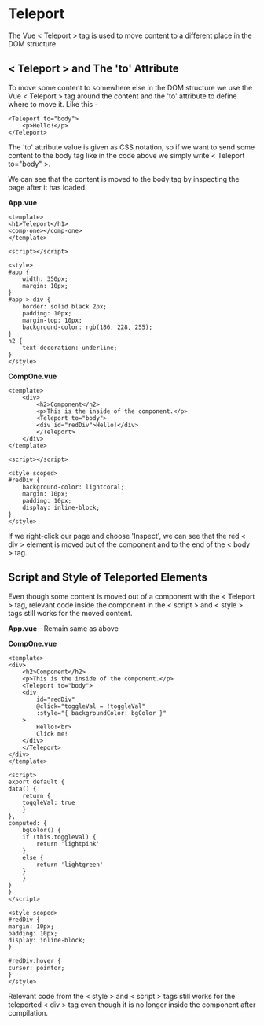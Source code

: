 # Teleport
The Vue < Teleport > tag is used to move content to a different place in the DOM structure.

## < Teleport > and The 'to' Attribute
To move some content to somewhere else in the DOM structure we use the Vue < Teleport > tag around the content and the 'to' attribute to define where to move it. Like this -

    <Teleport to="body">
        <p>Hello!</p>
    </Teleport>

The 'to' attribute value is given as CSS notation, so if we want to send some content to the body tag like in the code above we simply write < Teleport to="body" >.

We can see that the content is moved to the body tag by inspecting the page after it has loaded.

**App.vue**

```vue
<template>
<h1>Teleport</h1>
<comp-one></comp-one>
</template>

<script></script>

<style>
#app {
    width: 350px;
    margin: 10px;
}
#app > div {
    border: solid black 2px;
    padding: 10px;
    margin-top: 10px;
    background-color: rgb(186, 228, 255);
}
h2 {
    text-decoration: underline;
}
</style>
```

**CompOne.vue**

```vue
<template>
    <div>
        <h2>Component</h2>
        <p>This is the inside of the component.</p>
        <Teleport to="body">
        <div id="redDiv">Hello!</div>
        </Teleport>
    </div>
</template>

<script></script>

<style scoped>
#redDiv {
    background-color: lightcoral;
    margin: 10px;
    padding: 10px;
    display: inline-block;
}
</style>
```

If we right-click our page and choose 'Inspect', we can see that the red < div > element is moved out of the component and to the end of the < body > tag.

## Script and Style of Teleported Elements
Even though some content is moved out of a component with the < Teleport > tag, relevant code inside the component in the < script > and < style > tags still works for the moved content.

**App.vue** - Remain same as above

**CompOne.vue**

```vue
<template>
<div>
    <h2>Component</h2>
    <p>This is the inside of the component.</p>
    <Teleport to="body">
    <div 
        id="redDiv" 
        @click="toggleVal = !toggleVal" 
        :style="{ backgroundColor: bgColor }"
    >
        Hello!<br>
        Click me!
    </div>
    </Teleport>
</div>
</template>

<script>
export default {
data() {
    return {
    toggleVal: true
    }
},
computed: {
    bgColor() {
    if (this.toggleVal) {
        return 'lightpink'
    }
    else {
        return 'lightgreen'
    }
    }
}
}
</script>

<style scoped>
#redDiv {
margin: 10px;
padding: 10px;
display: inline-block;
}

#redDiv:hover {
cursor: pointer;
}
</style>
```

Relevant code from the < style > and < script > tags still works for the teleported < div > tag even though it is no longer inside the component after compilation.
